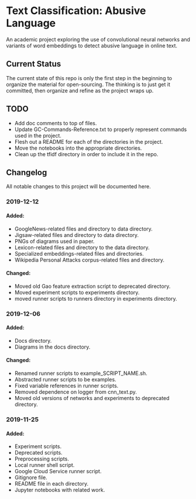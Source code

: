# Text Classification: Abusive Language

An academic project exploring the use of convolutional neural networks and variants of word embeddings to detect abusive language in online text.

## Current Status

The current state of this repo is only the first step in the beginning to organize the material for open-sourcing. The thinking is to just get it committed, then organize and refine as the project wraps up.

## TODO

- Add doc comments to top of files.
- Update GC-Commands-Reference.txt to properly represent commands used in the project.
- Flesh out a README for each of the directories in the project.
- Move the notebooks into the appropriate directories.
- Clean up the tfidf directory in order to include it in the repo.

## Changelog
All notable changes to this project will be documented here.

### 2019-12-12
#### Added:
- GoogleNews-related files and directory to data directory.
- Jigsaw-related files and directory to data directory.  
- PNGs of diagrams used in paper.
- Lexicon-related files and directory to the data directory.
- Specialized embeddings-related files and directories.
- Wikipedia Personal Attacks corpus-related files and directory.
#### Changed:
- Moved old Gao feature extraction script to deprecated directory.
- Moved experiment scripts to experiments directory. 
- moved runner scripts to runners directory in experiments directory.

### 2019-12-06
#### Added:
- Docs directory.
- Diagrams in the docs directory. 
#### Changed: 
- Renamed runner scripts to example_SCRIPT_NAME.sh.
- Abstracted runner scripts to be examples.
- Fixed variable references in runner scripts.
- Removed dependence on logger from cnn_text.py.
- Moved old versions of networks and experiments to deprecated directory.

### 2019-11-25
#### Added:
- Experiment scripts.
- Deprecated scripts.
- Preprocessing scripts.
- Local runner shell script.
- Google Cloud Service runner script.
- Gitignore file.
- README file in each directory.
- Jupyter notebooks with related work.
